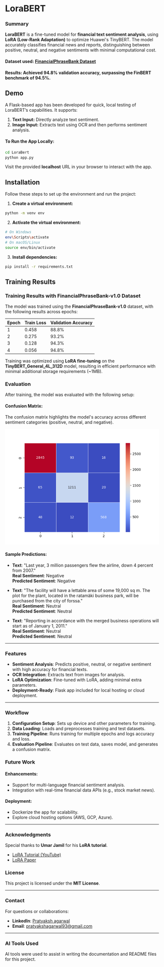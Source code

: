 # LoraBERT
### Summary
**LoraBERT** is a fine-tuned model for **financial text sentiment analysis**, using **LoRA (Low-Rank Adaptation)** to optimize Huawei's TinyBERT. The model accurately classifies financial news and reports, distinguishing between positive, neutral, and negative sentiments with minimal computational cost.

#### Dataset used: [FinancialPhraseBank Dataset](https://www.researchgate.net/publication/251231364_FinancialPhraseBank-v10)
#### Results: Achieved 94.8% validation accuracy, surpassing the FinBERT benchmark of 94.5%.


## Demo
A Flask-based app has been developed for quick, local testing of LoraBERT’s capabilities. It supports:

1. **Text Input:** Directly analyze text sentiment.
2. **Image Input:** Extracts text using OCR and then performs sentiment analysis.
#### To Run the App Locally:
```bash
cd LoraBert
python app.py
```
Visit the provided **localhost** URL in your browser to interact with the app.

## Installation
Follow these steps to set up the environment and run the project:

1. **Create a virtual environment:**
```bash
python -m venv env
```
2. **Activate the virtual environment:**
```bash
# On Windows
env\Scripts\activate
# On macOS/Linux
source env/bin/activate
```
3. **Install dependencies:**
```bash
pip install -r requirements.txt
```
## Training Results
### Training Results with FinancialPhraseBank-v1.0 Dataset

The model was trained using the **FinancialPhraseBank-v1.0** dataset, with the following results across epochs:

| **Epoch** | **Train Loss** | **Validation Accuracy** |
|-----------|----------------|-------------------------|
| 1         | 0.458          | 88.8%                   |
| 2         | 0.275          | 93.2%                   |
| 3         | 0.128          | 94.3%                   |
| 4         | 0.056          | 94.8%                   |

Training was optimized using **LoRA fine-tuning** on the **TinyBERT_General_4L_312D** model, resulting in efficient performance with minimal additional storage requirements (~1MB).

### Evaluation

After training, the model was evaluated with the following setup:

#### Confusion Matrix:
The confusion matrix highlights the model's accuracy across different sentiment categories (positive, neutral, and negative).

![Confusion Matrix](figures/confusion-mtx.png)

#### Sample Predictions:

- **Text**: "Last year, 3 million passengers flew the airline, down 4 percent from 2007."  
  **Real Sentiment**: Negative  
  **Predicted Sentiment**: Negative

- **Text**: "The facility will have a lettable area of some 19,000 sq m. The plot for the plant, located in the ratamäki business park, will be purchased from the city of forssa."  
  **Real Sentiment**: Neutral  
  **Predicted Sentiment**: Neutral

- **Text**: "Reporting in accordance with the merged business operations will start as of January 1, 2011."  
  **Real Sentiment**: Neutral  
  **Predicted Sentiment**: Neutral

---

### Features

- **Sentiment Analysis**: Predicts positive, neutral, or negative sentiment with high accuracy for financial texts.
- **OCR Integration**: Extracts text from images for analysis.
- **LoRA Optimization**: Fine-tuned with LoRA, adding minimal extra parameters.
- **Deployment-Ready**: Flask app included for local hosting or cloud deployment.

---

### Workflow

1. **Configuration Setup**: Sets up device and other parameters for training.
2. **Data Loading**: Loads and preprocesses training and test datasets.
3. **Training Pipeline**: Runs training for multiple epochs and logs accuracy and loss.
4. **Evaluation Pipeline**: Evaluates on test data, saves model, and generates a confusion matrix.

### Future Work

#### Enhancements:
- Support for multi-language financial sentiment analysis.
- Integration with real-time financial data APIs (e.g., stock market news).

#### Deployment:
- Dockerize the app for scalability.
- Explore cloud hosting options (AWS, GCP, Azure).

---

### Acknowledgments

Special thanks to **Umar Jamil** for his **LoRA tutorial**.

- [LoRA Tutorial (YouTube)](https://www.youtube.com/watch?v=PXWYUTMt-AU&list=LL&index=8&t=6s)
- [LoRA Paper](https://arxiv.org/abs/2106.09685)

### License

This project is licensed under the **MIT License**.

---

### Contact

For questions or collaborations:

- **LinkedIn**: [Pratyaksh agarwal](https://www.linkedin.com/in/pratyaksh-agarwal-3673b7282/)
- **Email**: [pratyakshagarwal93@gmail.com](mailto:pratyakshagarwal93@gmail.com)

---

### AI Tools Used

AI tools were used to assist in writing the documentation and README files for this project.
